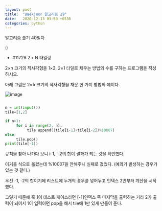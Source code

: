 ```yaml
---
layout: post
title:  "Baekjoon 알고리즘 29"
date:   2020-12-13 03:50 +0530
categories: python
---
```


알고리즘 풀기 40일차


:)


- #11726     2 x N 타일링

2×n 크기의 직사각형을 1×2, 2×1 타일로 채우는 방법의 수를 구하는 프로그램을 작성하시오.

아래 그림은 2×5 크기의 직사각형을 채운 한 가지 방법의 예이다.


![image](https://user-images.githubusercontent.com/50662636/101991877-d77d5700-3cf2-11eb-8ac8-5758c3d9e135.png)


```python

n = int(input())
tile=[1,2]

if n>1:
     for i in range(2, n):
          tile.append((tile[i-1]+tile[i-2])%10007)
else:
     tile.pop()
print(tile[-1])

```

규칙을 찾아 나가다 보니 i-1, i-2의 합이 결과가 되는 것을 확인했다.

이거를 식으로 옮겼는데 %10007을 안해주니 실패로 떴었다. (예외가 발생하는 경우가 있는 것 같다.)

우선 -1, -2의 합이기에 리스트에 두개의 경우를 넣어두고 인덱스 2번부터 계산을 시작했다.

그렇기 때문에 혹 1이 테스트 케이스라면 [-1]인덱스 즉 마지막을 출력하는 거라 2가 출력이 되어서 1이 입력이면 pop을 해서 tile에 1만 있게 만들어 준다.